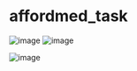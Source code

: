 # affordmed_task
![image](https://github.com/mohit-kota/affordmed_task/assets/96908137/75751ad9-c716-434d-af40-9a210df40157)
![image](https://github.com/mohit-kota/affordmed_task/assets/96908137/bff51145-0049-428b-904f-78f48e43be5a)


![image](https://github.com/mohit-kota/affordmed_task/assets/96908137/b69d20c7-1ca9-47e4-9566-06fe0cbcf6e6)

